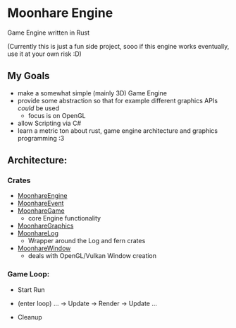 # Moonhare Engine
Game Engine written in Rust

(Currently this is just a fun side project, sooo if this engine works eventually, use it at your own risk :D)


## My Goals
- make a somewhat simple (mainly 3D) Game Engine
- provide some abstraction so that for example different graphics APIs _could_ be used
    - focus is on OpenGL
- allow Scripting via C#
- learn a metric ton about rust, game engine architecture and graphics programming :3

## Architecture:

### Crates
- [MoonhareEngine](moonhare_engine/)
- [MoonhareEvent](crates/moonhare_event/)
- [MoonhareGame](crates/moonhare_game/)
    - core Engine functionality
- [MoonhareGraphics](crates/moonhare_graphics/)
- [MoonhareLog](crates/moonhare_log/)
    - Wrapper around the Log and fern crates
- [MoonhareWindow](crates/moonhare_window/)
    - deals with OpenGL/Vulkan Window creation


### Game Loop:
- Start Run
            
- (enter loop) ... -> Update -> Render -> Update ...   

- Cleanup   





